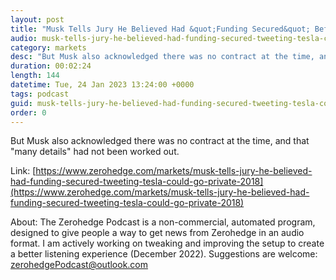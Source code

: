 ```yaml
---
layout: post
title: "Musk Tells Jury He Believed Had &quot;Funding Secured&quot; Before Tweeting Tesla Could Go Private In 2018"
audio: musk-tells-jury-he-believed-had-funding-secured-tweeting-tesla-could-go-private-2018-0
category: markets
desc: "But Musk also acknowledged there was no contract at the time, and that &quot;many details&quot; had not been worked out. "
duration: 00:02:24
length: 144
datetime: Tue, 24 Jan 2023 13:24:00 +0000
tags: podcast
guid: musk-tells-jury-he-believed-had-funding-secured-tweeting-tesla-could-go-private-2018-0
order: 0
---
```

But Musk also acknowledged there was no contract at the time, and that &quot;many details&quot; had not been worked out. 

Link: [https://www.zerohedge.com/markets/musk-tells-jury-he-believed-had-funding-secured-tweeting-tesla-could-go-private-2018](https://www.zerohedge.com/markets/musk-tells-jury-he-believed-had-funding-secured-tweeting-tesla-could-go-private-2018)

About: The Zerohedge Podcast is a non-commercial, automated program, designed to give people a way to get news from Zerohedge in an audio format.  I am actively working on tweaking and improving the setup to create a better listening experience (December 2022).  Suggestions are welcome: [zerohedgePodcast@outlook.com](mailto:zerohedgePodcast@outlook.com)